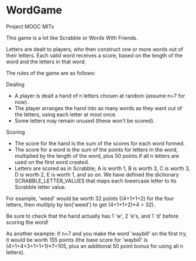 # WordGame

Project MOOC MITx

This game is a lot like Scrabble or Words With Friends.

Letters are dealt to players, who then construct one or more words out of
their letters. Each valid word receives a score, based on the length of 
the word and the letters in that word.

The rules of the game are as follows:

Dealing
- A player is dealt a hand of n letters chosen at random (assume n=7 for now).
- The player arranges the hand into as many words as they want out of the 
  letters, using each letter at most once.
- Some letters may remain unused (these won't be scored).

Scoring
- The score for the hand is the sum of the scores for each word formed.
- The score for a word is the sum of the points for letters in the word, multiplied
  by the length of the word, plus 50 points if all n letters are used on the first
  word created.
- Letters are scored as in Scrabble; A is worth 1, B is worth 3, C is worth 3,
  D is worth 2, E is worth 1, and so on. 
  We have defined the dictionary SCRABBLE_LETTER_VALUES that maps each 
  lowercase letter to its Scrabble letter value.

For example, 'weed' would be worth 32 points ((4+1+1+2) for the four letters,
then multiply by len('weed') to get (4+1+1+2)*4 = 32). 

Be sure to check that the hand actually has 1 'w', 2 'e's, and 1 'd' before
scoring the word!

As another example:
    if n=7 and you make the word 'waybill' on the first try, 
        it would be worth 155 points (the base score for 'waybill' is 
        (4+1+4+3+1+1+1)*7=105, plus an additional 50 point bonus for using 
        all n letters).
